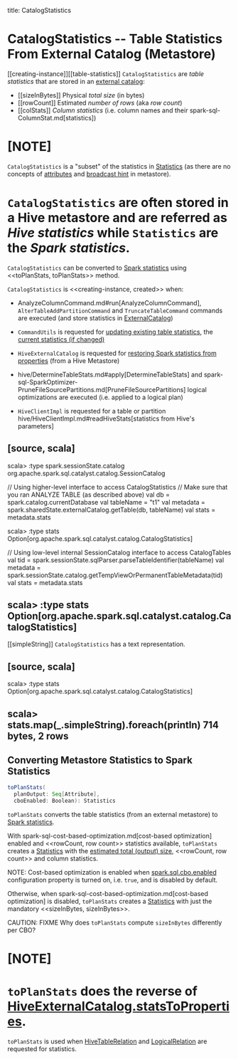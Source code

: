 title: CatalogStatistics

# CatalogStatistics -- Table Statistics From External Catalog (Metastore)

[[creating-instance]][[table-statistics]]
`CatalogStatistics` are *table statistics* that are stored in an [external catalog](ExternalCatalog.md):

* [[sizeInBytes]] Physical *total size* (in bytes)
* [[rowCount]] Estimated *number of rows* (aka _row count_)
* [[colStats]] *Column statistics* (i.e. column names and their spark-sql-ColumnStat.md[statistics])

[NOTE]
====
`CatalogStatistics` is a "subset" of the statistics in [Statistics](logical-operators/Statistics.md) (as there are no concepts of [attributes](logical-operators/Statistics.md#attributeStats) and [broadcast hint](logical-operators/Statistics.md#hints) in metastore).

`CatalogStatistics` are often stored in a Hive metastore and are referred as *Hive statistics* while `Statistics` are the *Spark statistics*.
====

`CatalogStatistics` can be converted to [Spark statistics](logical-operators/Statistics.md) using <<toPlanStats, toPlanStats>> method.

`CatalogStatistics` is <<creating-instance, created>> when:

* AnalyzeColumnCommand.md#run[AnalyzeColumnCommand], `AlterTableAddPartitionCommand` and `TruncateTableCommand` commands are executed (and store statistics in [ExternalCatalog](ExternalCatalog.md))

* `CommandUtils` is requested for [updating existing table statistics](CommandUtils.md#updateTableStats), the [current statistics (if changed)](CommandUtils.md#compareAndGetNewStats)

* `HiveExternalCatalog` is requested for [restoring Spark statistics from properties](hive/HiveExternalCatalog.md#statsFromProperties) (from a Hive Metastore)

* hive/DetermineTableStats.md#apply[DetermineTableStats] and spark-sql-SparkOptimizer-PruneFileSourcePartitions.md[PruneFileSourcePartitions] logical optimizations are executed (i.e. applied to a logical plan)

* `HiveClientImpl` is requested for a table or partition hive/HiveClientImpl.md#readHiveStats[statistics from Hive's parameters]

[source, scala]
----
scala> :type spark.sessionState.catalog
org.apache.spark.sql.catalyst.catalog.SessionCatalog

// Using higher-level interface to access CatalogStatistics
// Make sure that you ran ANALYZE TABLE (as described above)
val db = spark.catalog.currentDatabase
val tableName = "t1"
val metadata = spark.sharedState.externalCatalog.getTable(db, tableName)
val stats = metadata.stats

scala> :type stats
Option[org.apache.spark.sql.catalyst.catalog.CatalogStatistics]

// Using low-level internal SessionCatalog interface to access CatalogTables
val tid = spark.sessionState.sqlParser.parseTableIdentifier(tableName)
val metadata = spark.sessionState.catalog.getTempViewOrPermanentTableMetadata(tid)
val stats = metadata.stats

scala> :type stats
Option[org.apache.spark.sql.catalyst.catalog.CatalogStatistics]
----

[[simpleString]]
`CatalogStatistics` has a text representation.

[source, scala]
----
scala> :type stats
Option[org.apache.spark.sql.catalyst.catalog.CatalogStatistics]

scala> stats.map(_.simpleString).foreach(println)
714 bytes, 2 rows
----

## <span id="toPlanStats"> Converting Metastore Statistics to Spark Statistics

```scala
toPlanStats(
  planOutput: Seq[Attribute],
  cboEnabled: Boolean): Statistics
```

`toPlanStats` converts the table statistics (from an external metastore) to [Spark statistics](logical-operators/Statistics.md).

With spark-sql-cost-based-optimization.md[cost-based optimization] enabled and <<rowCount, row count>> statistics available, `toPlanStats` creates a [Statistics](logical-operators/Statistics.md) with the [estimated total (output) size](logical-operators/EstimationUtils.md#getOutputSize), <<rowCount, row count>> and column statistics.

NOTE: Cost-based optimization is enabled when [spark.sql.cbo.enabled](configuration-properties.md#spark.sql.cbo.enabled) configuration property is turned on, i.e. `true`, and is disabled by default.

Otherwise, when spark-sql-cost-based-optimization.md[cost-based optimization] is disabled, `toPlanStats` creates a [Statistics](logical-operators/Statistics.md) with just the mandatory <<sizeInBytes, sizeInBytes>>.

CAUTION: FIXME Why does `toPlanStats` compute `sizeInBytes` differently per CBO?

[NOTE]
====
`toPlanStats` does the reverse of [HiveExternalCatalog.statsToProperties](hive/HiveExternalCatalog.md#statsToProperties).
====

`toPlanStats` is used when [HiveTableRelation](hive/HiveTableRelation.md#computeStats) and [LogicalRelation](logical-operators/LogicalRelation.md#computeStats) are requested for statistics.
